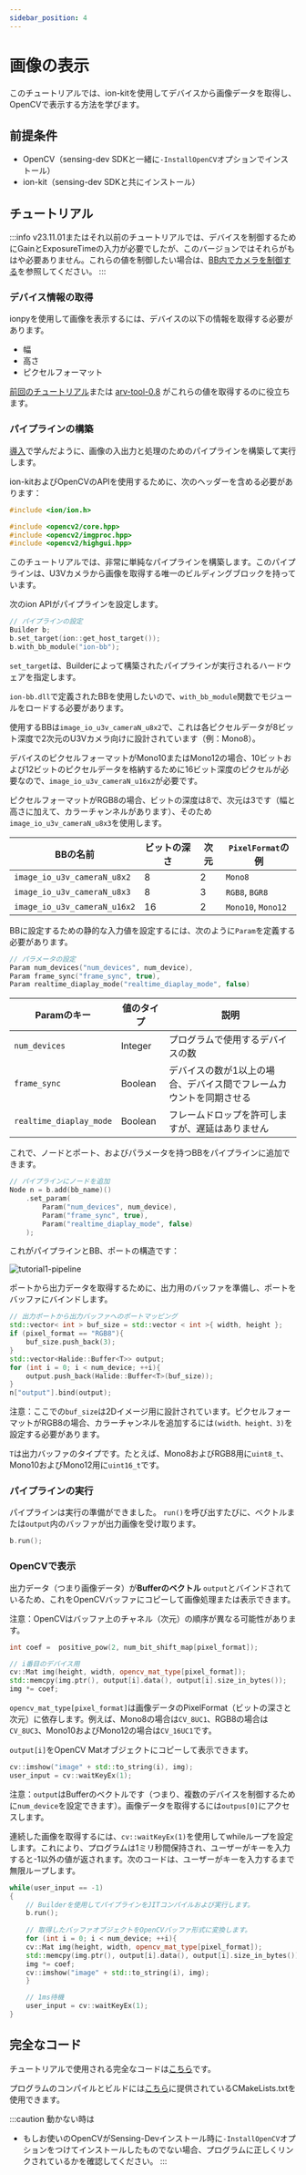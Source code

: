 ```yaml
---
sidebar_position: 4
---
```


# 画像の表示

このチュートリアルでは、ion-kitを使用してデバイスから画像データを取得し、OpenCVで表示する方法を学びます。

## 前提条件

* OpenCV（sensing-dev SDKと一緒に`-InstallOpenCV`オプションでインストール）
* ion-kit（sensing-dev SDKと共にインストール）

## チュートリアル

:::info
v23.11.01またはそれ以前のチュートリアルでは、デバイスを制御するためにGainとExposureTimeの入力が必要でしたが、このバージョンではそれらがもはや必要ありません。これらの値を制御したい場合は、[BB内でカメラを制御する](./control_camera)を参照してください。
:::

### デバイス情報の取得

ionpyを使用して画像を表示するには、デバイスの以下の情報を取得する必要があります。

* 幅
* 高さ
* ピクセルフォーマット

[前回のチュートリアル](obtain-device-info.md)または [arv-tool-0.8](../../external/aravis/arv-tools.md) がこれらの値を取得するのに役立ちます。

### パイプラインの構築

[導入](../intro.mdx)で学んだように、画像の入出力と処理のためのパイプラインを構築して実行します。

ion-kitおよびOpenCVのAPIを使用するために、次のヘッダーを含める必要があります：

```c++
#include <ion/ion.h>

#include <opencv2/core.hpp>
#include <opencv2/imgproc.hpp>
#include <opencv2/highgui.hpp>
```

このチュートリアルでは、非常に単純なパイプラインを構築します。このパイプラインは、U3Vカメラから画像を取得する唯一のビルディングブロックを持っています。

次のion APIがパイプラインを設定します。

```c++
// パイプラインの設定
Builder b;
b.set_target(ion::get_host_target());
b.with_bb_module("ion-bb");
```

`set_target`は、Builderによって構築されたパイプラインが実行されるハードウェアを指定します。

`ion-bb.dll`で定義されたBBを使用したいので、`with_bb_module`関数でモジュールをロードする必要があります。

使用するBBは`image_io_u3v_cameraN_u8x2`で、これは各ピクセルデータが8ビット深度で2次元のU3Vカメラ向けに設計されています（例：Mono8）。

デバイスのピクセルフォーマットがMono10またはMono12の場合、10ビットおよび12ビットのピクセルデータを格納するために16ビット深度のピクセルが必要なので、`image_io_u3v_cameraN_u16x2`が必要です。

ピクセルフォーマットがRGB8の場合、ビットの深度は8で、次元は3です（幅と高さに加えて、カラーチャンネルがあります）、そのため`image_io_u3v_cameraN_u8x3`を使用します。

| BBの名前 | ビットの深さ | 次元 | `PixelFormat`の例 |
| --------   | ------- | ------- | ------- |
| `image_io_u3v_cameraN_u8x2` | 8 | 2 | `Mono8` |
| `image_io_u3v_cameraN_u8x3` | 8 | 3 |  `RGB8`, `BGR8` |
| `image_io_u3v_cameraN_u16x2` | 16 | 2 | `Mono10`, `Mono12` |

BBに設定するための静的な入力値を設定するには、次のように`Param`を定義する必要があります。

```c++
// パラメータの設定
Param num_devices("num_devices", num_device),
Param frame_sync("frame_sync", true),
Param realtime_diaplay_mode("realtime_diaplay_mode", false)
```

| Paramのキー | 値のタイプ | 説明 |
| --------   | ------- | ------- |
| `num_devices` | Integer | プログラムで使用するデバイスの数 |
| `frame_sync` | Boolean | デバイスの数が1以上の場合、デバイス間でフレームカウントを同期させる |
| `realtime_diaplay_mode` | Boolean | フレームドロップを許可しますが、遅延はありません |

これで、ノードとポート、およびパラメータを持つBBをパイプラインに追加できます。

```c++
// パイプラインにノードを追加
Node n = b.add(bb_name)()
    .set_param(
        Param("num_devices", num_device),
        Param("frame_sync", true),
        Param("realtime_diaplay_mode", false)
    );
```

これがパイプラインとBB、ポートの構造です：

![tutorial1-pipeline](../img/tutorial1-pipeline.png)

ポートから出力データを取得するために、出力用のバッファを準備し、ポートをバッファにバインドします。

```c++
// 出力ポートから出力バッファへのポートマッピング
std::vector< int > buf_size = std::vector < int >{ width, height };
if (pixel_format == "RGB8"){
    buf_size.push_back(3);
}
std::vector<Halide::Buffer<T>> output;
for (int i = 0; i < num_device; ++i){
    output.push_back(Halide::Buffer<T>(buf_size));
}
n["output"].bind(output);
```

注意：ここでの`buf_size`は2Dイメージ用に設計されています。ピクセルフォーマットがRGB8の場合、カラーチャンネルを追加するには`(width、height、3)`を設定する必要があります。

`T`は出力バッファのタイプです。たとえば、Mono8およびRGB8用に`uint8_t`、Mono10およびMono12用に`uint16_t`です。

### パイプラインの実行

パイプラインは実行の準備ができました。 `run()`を呼び出すたびに、ベクトルまたは`output`内のバッファが出力画像を受け取ります。

```c++
b.run();
```

### OpenCVで表示

出力データ（つまり画像データ）が**Bufferのベクトル** `output`とバインドされているため、これをOpenCVバッファにコピーして画像処理または表示できます。

注意：OpenCVはバッファ上のチャネル（次元）の順序が異なる可能性があります。

```c++
int coef =  positive_pow(2, num_bit_shift_map[pixel_format]);

// i番目のデバイス用
cv::Mat img(height, width, opencv_mat_type[pixel_format]);
std::memcpy(img.ptr(), output[i].data(), output[i].size_in_bytes());
img *= coef;
```

`opencv_mat_type[pixel_format]`は画像データのPixelFormat（ビットの深さと次元）に依存します。例えば、Mono8の場合は`CV_8UC1`、RGB8の場合は`CV_8UC3`、Mono10およびMono12の場合は`CV_16UC1`です。

`output[i]`をOpenCV Matオブジェクトにコピーして表示できます。

```c++
cv::imshow("image" + std::to_string(i), img);
user_input = cv::waitKeyEx(1);
```

注意：`output`はBufferのベクトルです（つまり、複数のデバイスを制御するために`num_device`を設定できます）。画像データを取得するには`outpus[0]`にアクセスします。

連続した画像を取得するには、`cv::waitKeyEx(1)`を使用してwhileループを設定します。これにより、プログラムは1ミリ秒間保持され、ユーザーがキーを入力すると-1以外の値が返されます。次のコードは、ユーザーがキーを入力するまで無限ループします。

```c++
while(user_input == -1)
{
    // Builderを使用してパイプラインをJITコンパイルおよび実行します。
    b.run();
    
    // 取得したバッファオブジェクトをOpenCVバッファ形式に変換します。
    for (int i = 0; i < num_device; ++i){
    cv::Mat img(height, width, opencv_mat_type[pixel_format]);
    std::memcpy(img.ptr(), output[i].data(), output[i].size_in_bytes());
    img *= coef;
    cv::imshow("image" + std::to_string(i), img);
    }

    // 1ms待機
    user_input = cv::waitKeyEx(1);
}
```

## 完全なコード

チュートリアルで使用される完全なコードは[こちら](https://github.com/Sensing-Dev/tutorials/blob/main/cpp/src/tutorial1_display.cpp)です。

プログラムのコンパイルとビルドには[こちら](https://github.com/Sensing-Dev/tutorials/blob/main/cpp/CMAKELists.txt)に提供されているCMakeLists.txtを使用できます。

:::caution 動かない時は
* もしお使いのOpenCVがSensing-Devインストール時に`-InstallOpenCV`オプションをつけてインストールしたものでない場合、プログラムに正しくリンクされているかを確認してください。
:::